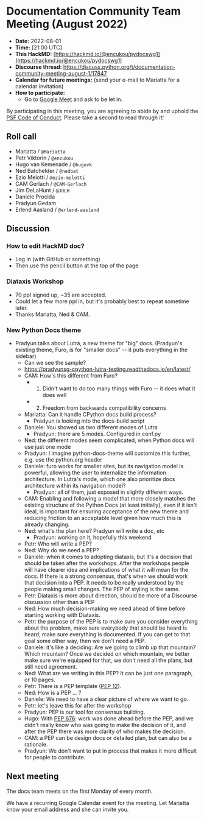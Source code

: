 # Documentation Community Team Meeting (August 2022)

- **Date:** 2022-08-01
- **Time:** [21:00 UTC]<!--(https://arewemeetingyet.com/UTC/2022-08-01/21:00/Docs%20Meeting)-->
- **This HackMD:** [https://hackmd.io/@encukou/pydocswg1](https://hackmd.io/@encukou/pydocswg1)
- **Discourse thread:** https://discuss.python.org/t/documentation-community-meeting-august-1/17847
- **Calendar for future meetings:** (send your e-mail to Mariatta for a calendar invitation)
- **How to participate:**
  -  Go to [Google Meet](https://meet.google.com/dii-qrzf-wkw) and ask to be let in.

By participating in this meeting, you are agreeing to abide by and uphold the [PSF Code of Conduct](https://www.python.org/psf/codeofconduct/).
Please take a second to read through it!

## Roll call

- Mariatta / `@Mariatta`
- Petr Viktorin / `@encukou`
- Hugo van Kemenade / `@hugovk`
- Ned Batchelder / `@nedbat`
- Ezio Melotti / `@ezio-melotti`
- CAM Gerlach / `@CAM-Gerlach`
- Jim DeLaHunt / `@JDLH`
- Daniele Procida
- Pradyun Gedam
- Erlend Aasland / `@erlend-aasland`

## Discussion

### How to edit HackMD doc?

- Log in (with GitHub or something)
- Then use the pencil button at the top of the page

### Diataxis Workshop

- 70 ppl signed up, ~35 are accepted.
- Could let a few more ppl in, but it's probably best to repeat sometime later.
- Thanks Mariatta, Ned & CAM.

### New Python Docs theme

- Pradyun talks about Lutra, a new theme for "big" docs. (Pradyun's existing theme, Furo, is for "smaller docs" -- it puts everything in the sidebar)
    -  Can we see the sample?
    -  https://pradyunsg-cpython-lutra-testing.readthedocs.io/en/latest/
    -  CAM: How's this different from Furo?
        -  1. Didn't want to do too many things with Furo -- it does what it does well
        -  2. Freedom from backwards compatibility concerns
    -  Mariatta: Can it handle CPython docs build process?
        -  Pradyun is looking into the docs-build script
    -  Daniele: You showed us two different modes of Lutra
        -  Pradyun: there are 5 modes. Configured in conf.py
    -  Ned: the different modes seem complicated, when Python docs will use just one mode
    -  Pradyun: I imagine python-docs-theme will customize this further, e.g. use the python.org header
    -  Daniele: furo works for smaller sites, but its navigation model is powerful, allowing the user to internalize the information architecture. In Lutra's mode, which one also prioritize docs architecture within its navigation model?
        -  Pradyun: all of them, just exposed in slightly different ways.
    -  CAM: Enabling and following a model that more closely matches the existing structure of the Python Docs (at least initially), even if it isn't ideal, is important for ensuring acceptance of the new theme and reducing friction to an acceptable level given how much this is already changing.
    -  Ned: what's the plan here? Pradyun will write a doc, etc
        -  Pradyun: working on it, hopefully this weekend
    -  Petr: Who will write a PEP?
    -  Ned: Why do we need a PEP?
    -  Daniele: when it comes to adopting diataxis, but it's a decision that should be taken after the workshops. After the workshops people will have clearer idea and implications of what it will mean for the docs. If there is a strong consensus, that's when we should work that decision into a PEP. It needs to be really understood by the people making small changes. The PEP of styling is the same.
    -  Petr: Diataxis is more about direction, should be more of a Discourse discussion other than a PEP
    -  Ned: How much decision-making we need ahead of time before starting working with Diataxis.
    -  Petr: the purpose of the PEP is to make sure you consider everything about the problem, make sure everybody that should be heard is heard, make sure everything is documented. If you can get to that goal some other way, then we don't need a PEP.
    -  Daniele: it's like a deciding: Are we going to climb up that mountain? Which mountain? Once we decided on which mountain, we better make sure we're equipped for that, we don't need all the plans, but still need agreement.
    -  Ned: What are we writing in this PEP? It can be just one paragraph, or 10 pages.
    -  Petr: There is a PEP template ([PEP 12](https://peps.python.org/pep-0012/)).
    -  Ned: How is a PEP ... ?
    -  Daniele: We need to have a clear picture of where we want to go.
    -  Petr: let's leave this for after the workshop
    -  Pradyun: PEP is our tool for consensus building.
    -  Hugo: With [PEP 676](https://peps.python.org/pep-0676/): work was done ahead before the PEP, and we didn't really know who was going to make the decision of it, and after the PEP there was more clarity of who makes the decision.
    -  CAM: a PEP can be design docs or detailed plan, but can also be a rationale.
    -  Pradyun: We don't want to put in process that makes it more difficult for people to contribute.

## Next meeting

The docs team meets on the first Monday of every month.

We have a recurring Google Calendar event for the meeting.
Let Mariatta know your email address and she can invite you.
